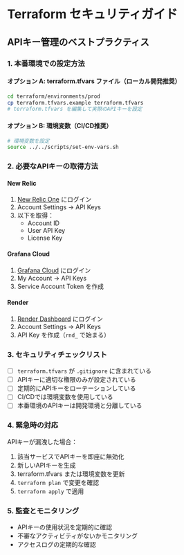 # Terraform セキュリティガイド

## APIキー管理のベストプラクティス

### 1. 本番環境での設定方法

#### オプション A: terraform.tfvars ファイル（ローカル開発推奨）
```bash
cd terraform/environments/prod
cp terraform.tfvars.example terraform.tfvars
# terraform.tfvars を編集して実際のAPIキーを設定
```

#### オプション B: 環境変数（CI/CD推奨）
```bash
# 環境変数を設定
source ../../scripts/set-env-vars.sh
```

### 2. 必要なAPIキーの取得方法

#### New Relic
1. [New Relic One](https://one.newrelic.com) にログイン
2. Account Settings → API Keys
3. 以下を取得：
   - Account ID
   - User API Key
   - License Key

#### Grafana Cloud
1. [Grafana Cloud](https://grafana.com) にログイン
2. My Account → API Keys
3. Service Account Token を作成

#### Render
1. [Render Dashboard](https://dashboard.render.com) にログイン
2. Account Settings → API Keys
3. API Key を作成（`rnd_` で始まる）

### 3. セキュリティチェックリスト

- [ ] `terraform.tfvars` が `.gitignore` に含まれている
- [ ] APIキーに適切な権限のみが設定されている
- [ ] 定期的にAPIキーをローテーションしている
- [ ] CI/CDでは環境変数を使用している
- [ ] 本番環境のAPIキーは開発環境と分離している

### 4. 緊急時の対応

APIキーが漏洩した場合：
1. 該当サービスでAPIキーを即座に無効化
2. 新しいAPIキーを生成
3. terraform.tfvars または環境変数を更新
4. `terraform plan` で変更を確認
5. `terraform apply` で適用

### 5. 監査とモニタリング

- APIキーの使用状況を定期的に確認
- 不審なアクティビティがないかモニタリング
- アクセスログの定期的な確認